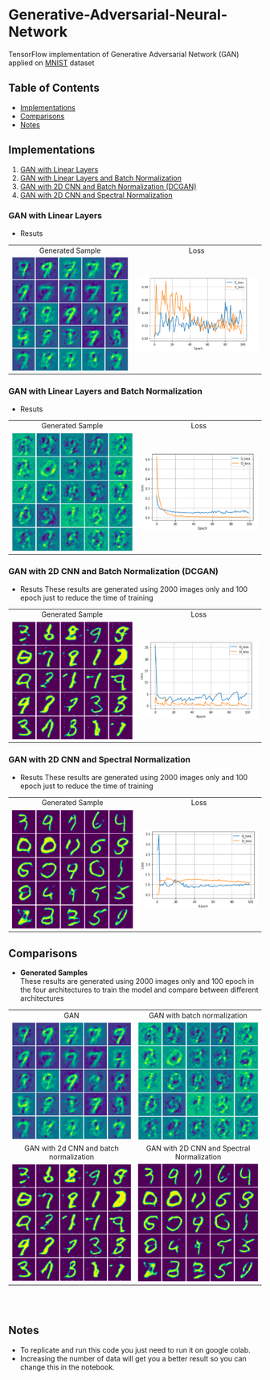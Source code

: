 # Generative-Adversarial-Neural-Network
TensorFlow implementation of Generative Adversarial Network (GAN) applied on [MNIST](http://yann.lecun.com/exdb/mnist/) dataset 

## Table of Contents
* [Implementations](#implementations)
* [Comparisons](#comparisons)
* [Notes](#notes)

## Implementations
1. [GAN with Linear Layers](#gan-with-linear-layers)
2. [GAN with Linear Layers and Batch Normalization](#gan-with-linear-layers-and-batch-normalization)
3. [GAN with 2D CNN and Batch Normalization (DCGAN)](#gan-with-2d-cnn-and-batch-normalization-dcgan)
4. [GAN with 2D CNN and Spectral Normalization](#gan-with-2d-cnn-and-spectral-normalization)

### GAN with Linear Layers
* Resuts 
<table align='center'>
<tr align='center'>
<td> Generated Sample </td>
<td> Loss </td>
</tr>
<tr>
<td><img src = 'Results/s1.png'>
<td><img src = 'Results/loss1.png'>
</tr>
</table>

### GAN with Linear Layers and Batch Normalization
* Resuts 
<table align='center'>
<tr align='center'>
<td> Generated Sample </td>
<td> Loss </td>
</tr>
<tr>
<td><img src = 'Results/s2.png'>
<td><img src = 'Results/loss2.png'>
</tr>
</table>

### GAN with 2D CNN and Batch Normalization (DCGAN)
* Resuts 
These results are generated using 2000 images only and 100 epoch just to reduce the time of training 
<table align='center'>
<tr align='center'>
<td> Generated Sample </td>
<td> Loss </td>
</tr>
<tr>
<td><img src = 'Results/s3.png'>
<td><img src = 'Results/loss3.png'>
</tr>
</table>


### GAN with 2D CNN and Spectral Normalization
* Resuts 
These results are generated using 2000 images only and 100 epoch just to reduce the time of training 

<table align='center'>
<tr align='center'>
<td> Generated Sample </td>
<td> Loss </td>
</tr>
<tr>
<td><img src = 'Results/s4.png'>
<td><img src = 'Results/loss4.png'>
</tr>
</table>

## Comparisons
* **Generated Samples** <br/>
These results are generated using 2000 images only and 100 epoch in the four architectures to train the model and compare between different architectures 

<table align='center'>
<tr align='center'>
<td> GAN </td>
<td> GAN with batch normalization</td>
</tr>
<tr>
<td><img src = 'Results/s1.png'>
<td><img src = 'Results/s2.png'>
</tr>
<tr align='center'>
<td> GAN with 2d CNN and batch normalization</td>
<td> GAN with 2D CNN and Spectral Normalization</td>
</tr>
<tr>
<td><img src = 'Results/s3.png'>
<td><img src = 'Results/s4.png'>
</tr>
</table>
<br />
<br />

## Notes 
* To replicate and run this code you just need to run it on google colab.
* Increasing the number of data will get you a better result so you can change this in the notebook.  
